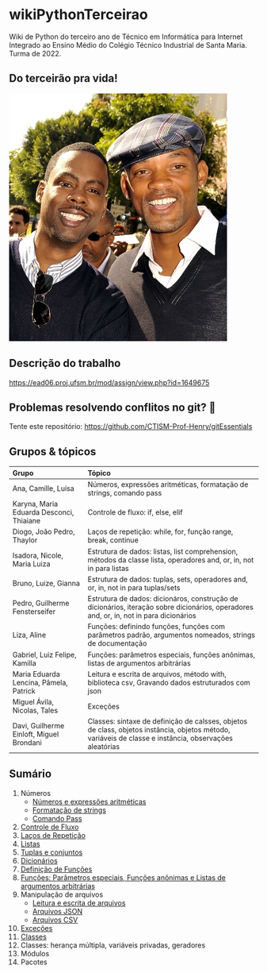 # wikiPythonTerceirao

Wiki de Python do terceiro ano de Técnico em Informática para Internet Integrado ao Ensino Médio do Colégio Técnico Industrial de Santa Maria. Turma de 2022.

## Do terceirão pra vida!

![terceirao](images/terceirao.jpg)

## Descrição do trabalho

https://ead06.proj.ufsm.br/mod/assign/view.php?id=1649675

## Problemas resolvendo conflitos no git? 🤠

Tente este repositório: https://github.com/CTISM-Prof-Henry/gitEssentials

## Grupos & tópicos

| Grupo | Tópico |
|:------|:-------|
| Ana, Camille, Luísa | Números, expressões aritméticas, formatação de strings, comando pass |
| Karyna, Maria Eduarda Desconci, Thiaiane | Controle de fluxo: if, else, elif |
| Diogo, João Pedro, Thaylor | Laços de repetição: while, for, função range, break, continue |
| Isadora, Nicole, Maria Luiza | Estrutura de dados: listas, list comprehension, métodos da classe lista, operadores and, or, in, not in para listas |
| Bruno, Luize, Gianna | Estrutura de dados: tuplas, sets, operadores and, or, in, not in para tuplas/sets |
| Pedro, Guilherme Fensterseifer | Estrutura de dados: dicionáros, construção de dicionários, iteração sobre dicionários, operadores and, or, in, not in para dicionários |
| Liza, Aline | Funções: definindo funções, funções com parâmetros padrão, argumentos nomeados, strings de documentação |
| Gabriel, Luiz Felipe, Kamilla | Funções: parâmetros especiais, funções anônimas, listas de argumentos arbitrárias |
| Maria Eduarda Lencina, Pâmela, Patrick | Leitura e escrita de arquivos, método with, biblioteca csv, Gravando dados estruturados com json | 
| Miguel Ávila, Nicolas, Tales | Exceções |
| Davi, Guilherme Einloft, Miguel Brondani | Classes: sintaxe de definição de calsses, objetos de class, objetos instância, objetos método, variáveis de classe e instância, observações aleatórias |

## Sumário

1. Números
   * [Números e expressões aritméticas](groups/expressões_aritméticas.md)
   * [Formatação de strings](groups/formatação_strings.md)
   * [Comando Pass](groups/comando_pass.md)
2. [Controle de Fluxo](groups/fluxo.md)
3. [Laços de Repetição](groups/Lacos_de_repeticao.md)
4. [Listas](groups/Listas.md)
5. [Tuplas e conjuntos](groups/estruturas_de_dados_(tuplas_e_sets).md)
6. [Dicionários](groups/dicionarios.md)
7. [Definição de Funções](groups/funções1.md)
8. [Funções: Parâmetros especiais, Funções anônimas e Listas de argumentos arbitrárias](groups/funcoes-parametros-lambdas-argumentos.md)
9. Manipulação de arquivos 
    * [Leitura e escrita de arquivos](groups/leitura_escrita_arquivos.md)
    * [Arquivos JSON](groups/arquivos_json.md)
    * [Arquivos CSV](groups/arquivos_csv.md)
10. [Exceções](groups/excecoes.md)
11. [Classes](groups/classes.md)
12. Classes: herança múltipla, variáveis privadas, geradores
13. Módulos
14. Pacotes
